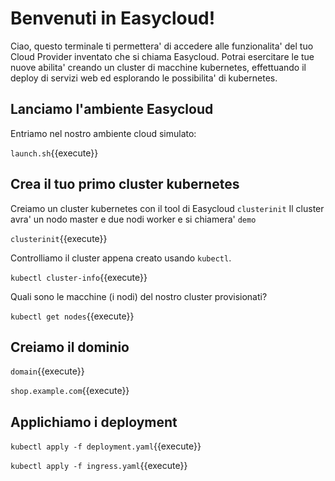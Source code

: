 
# Benvenuti in Easycloud!

Ciao, questo terminale ti permettera' di accedere alle funzionalita' del tuo Cloud Provider inventato che si chiama Easycloud. 
Potrai esercitare le tue nuove abilita' creando un cluster di macchine kubernetes, effettuando il deploy di servizi web ed esplorando le possibilita' di kubernetes.

## Lanciamo l'ambiente Easycloud
Entriamo nel nostro ambiente cloud simulato:

`launch.sh`{{execute}}

## Crea il tuo primo cluster kubernetes
Creiamo un cluster kubernetes con il tool di Easycloud `clusterinit`
Il cluster avra' un nodo master e due nodi worker e si chiamera' `demo`

`clusterinit`{{execute}}

Controlliamo il cluster appena creato usando `kubectl`.

`kubectl cluster-info`{{execute}}

Quali sono le macchine (i nodi) del nostro cluster provisionati?

`kubectl get nodes`{{execute}}

## Creiamo il dominio

`domain`{{execute}}

`shop.example.com`{{execute}}

## Applichiamo i deployment

`kubectl apply -f deployment.yaml`{{execute}}

`kubectl apply -f ingress.yaml`{{execute}}
